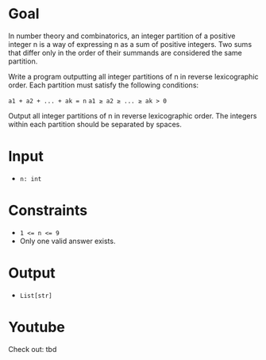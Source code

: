 # Goal
In number theory and combinatorics, an integer partition of a positive integer n is a way of expressing n as a sum of positive integers. Two sums that differ only in the order of their summands are considered the same partition.

Write a program outputting all integer partitions of n in reverse lexicographic order. Each partition must satisfy the following conditions:

`a1 + a2 + ... + ak = n`
`a1 ≥ a2 ≥ ... ≥ ak > 0`

Output all integer partitions of n in reverse lexicographic order. The integers within each partition should be separated by spaces.

# Input
* `n: int`

# Constraints
* `1 <= n <= 9`
* Only one valid answer exists.

# Output
* `List[str]`

# Youtube
Check out: tbd
